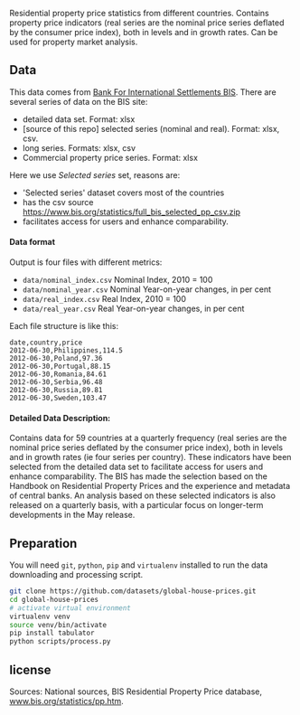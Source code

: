 Residential property price statistics from different countries. Contains property price indicators (real series are the nominal price series deflated by the consumer price index), both in levels and in growth rates. Can be used for property market analysis.

## Data

 This data comes from [Bank For International Settlements BIS](http://www.bis.org/statistics/pp.htm).
 There are several series of data on the BIS site:
   - detailed data set. Format: xlsx
   - [source of this repo] selected series (nominal and real). Format: xlsx, csv. 
   - long series. Formats: xlsx, csv
   - Commercial property price series. Format: xlsx
 
Here we use *Selected series* set, reasons are: 

 - 'Selected series' dataset covers most of the countries
 - has the csv source https://www.bis.org/statistics/full_bis_selected_pp_csv.zip  
 - facilitates access for users and enhance comparability.

#### Data format

Output is four files with different metrics:
* `data/nominal_index.csv` Nominal Index, 2010 = 100 
* `data/nominal_year.csv` Nominal Year-on-year changes, in per cent
* `data/real_index.csv` Real Index, 2010 = 100
* `data/real_year.csv` Real Year-on-year changes, in per cent

Each file structure is like this:
```
date,country,price
2012-06-30,Philippines,114.5
2012-06-30,Poland,97.36
2012-06-30,Portugal,88.15
2012-06-30,Romania,84.61
2012-06-30,Serbia,96.48
2012-06-30,Russia,89.81
2012-06-30,Sweden,103.47
```

#### Detailed Data Description:

Contains data for 59 countries at a quarterly frequency (real series are the nominal price series deflated by the consumer price index), both in levels and in growth rates (ie four series per country). These indicators have been selected from the detailed data set to facilitate access for users and enhance comparability. The BIS has made the selection based on the Handbook on Residential Property Prices and the experience and metadata of central banks. An analysis based on these selected indicators is also released on a quarterly basis, with a particular focus on longer-term developments in the May release.

## Preparation 
You will need `git`, `python`, `pip` and `virtualenv` installed to run the data downloading and processing script.

``` bash
git clone https://github.com/datasets/global-house-prices.git
cd global-house-prices
# activate virtual environment
virtualenv venv
source venv/bin/activate
pip install tabulator
python scripts/process.py
```

## license

Sources: National sources, BIS Residential Property Price database, www.bis.org/statistics/pp.htm.